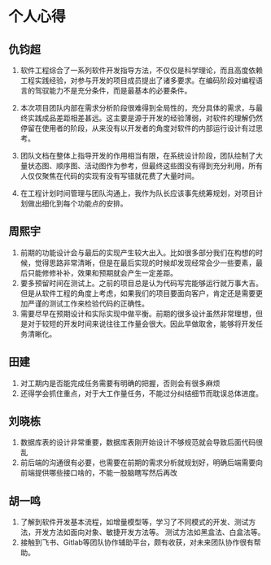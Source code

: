 # 个人心得

## 仇钧超

1. 软件工程综合了一系列软件开发指导方法，不仅仅是科学理论，而且高度依赖工程实践经验，对参与开发的项目成员提出了诸多要求。在编码阶段对编程语言的驾驭能力不是充分条件，而是最基本的必要条件。

2. 本次项目团队内部在需求分析阶段很难得到全局性的，充分具体的需求，与最终实践成品差距相差甚远。这主要是源于开发的经验薄弱，对软件的理解仍然停留在使用者的阶段，从来没有以开发者的角度对软件的内部运行设计有过思考。

3. 团队文档在整体上指导开发的作用相当有限，在系统设计阶段，团队绘制了大量状态图、顺序图、活动图作为参考，但最终这些图没有得到充分利用，所有人仅仅聚焦在代码的实现有没有写错就花费了大量时间。

4. 在工程计划时间管理与团队沟通上，我作为队长应该事先统筹规划，对项目计划做出细化到每个功能点的安排。

## 周熙宇

1. 前期的功能设计会与最后的实现产生较大出入。比如很多部分我们在构想的时候，觉得思路非常清晰，但是在最后实现的时候却发现经常会少一些要素，最后只能修修补补，效果和预期就会产生一定差距。
2. 要多预留时间在测试上。之前的项目总是认为代码写完能够运行就万事大吉。但是从软件工程的角度上考虑，如果我们的项目要面向客户，肯定还是需要更加严谨的测试工作来检验代码的正确性。
3. 需要尽早在预期设计和实际实现中做平衡。前期的很多设计虽然非常理想，但是对于较短的开发时间来说往往工作量会很大。因此早做取舍，能够将开发任务清晰化。

## 田建

1. 对工期内是否能完成任务需要有明确的把握，否则会有很多麻烦
2. 还得学会抓住重点，对于大工作量任务，不能过分纠结细节而耽误总体进度。

## 刘晓栋

1. 数据库表的设计非常重要，数据库表刚开始设计不够规范就会导致后面代码很乱
2. 前后端的沟通很有必要，也需要在前期的需求分析就规划好，明确后端需要向前端提供哪些接口啥的，不能一股脑瞎写然后再改

## 胡一鸣

1. 了解到软件开发基本流程，如增量模型等，学习了不同模式的开发、测试方法，开发方法如面向对象、敏捷开发方法等。
测试方法如黑盒法、白盒法等。
2. 接触到飞书、Gitlab等团队协作辅助平台，颇有收获，对未来团队协作很有帮助。